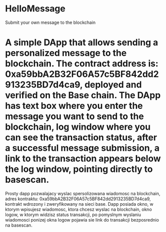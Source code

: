 # HelloMessage
Submit your own message to the blockchain

A simple DApp that allows sending a personalized message to the blockchain. The contract address is: 0xa59bbA2B32F06A57c5BF842dd2913235BD7d4ca9, deployed and verified on the Base chain.
The DApp has text box where you enter the message you want to send to the blockchain, log window where you can see the transaction status, after a successful message submission, a link to the transaction appears below the log window, pointing directly to basescan.
======================================================================================================================================================================================
Prosty dapp pozwalajacy wyslac spersolizowana wiadomosc na blockchain, adres kontraktu: 0xa59bbA2B32F06A57c5BF842dd2913235BD7d4ca9, kontrakt wdrozony i zweryfikowany na sieci base. Dapp posiada okno, w ktorym wpisujesz wiadomosc, ktora chcesz wyslac na blockchain, okno logow, w ktorym widzisz status transakcji, po pomyslnym wyslaniu wiadomosci ponizej okna logow pojawia sie link do transakcji bezposrednio na basescan.
